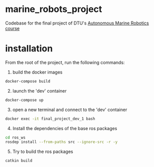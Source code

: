 # marine_robots_project
Codebase for the final project of DTU's [Autonomous Marine Robotics course](https://kurser.dtu.dk/course/34763)


# installation
From the root of the project, run the following commands:
1. build the docker images
```bash
docker-compose build
```
2. launch the 'dev' container
```bash
docker-compose up
```
3. open a new terminal and connect to the 'dev' container
```bash
docker exec -it final_project_dev_1 bash
```
4. Install the dependencies of the base ros packages
```bash
cd ros_ws
rosdep install --from-paths src --ignore-src -r -y
```
5. Try to build the ros packages
```bash
catkin build
```